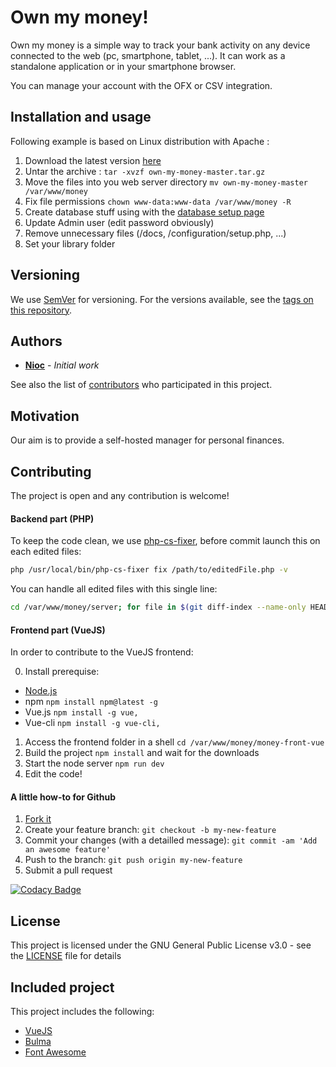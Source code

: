 # Own my money!

Own my money is a simple way to track your bank activity on any device connected to the web (pc, smartphone, tablet, ...).
It can work as a standalone application or in your smartphone browser.

You can manage your account with the OFX or CSV integration.

## Installation and usage

Following example is based on Linux distribution with Apache :

1. Download the latest version [here](https://github.com/nioc/own-my-money/archive/master.tar.gz)
2. Untar the archive : `tar -xvzf own-my-money-master.tar.gz`
3. Move the files into you web server directory `mv own-my-money-master /var/www/money`
4. Fix file permissions `chown www-data:www-data /var/www/money -R`
5. Create database stuff using with the [database setup page](http://localhost/server/configuration/setup.php)
6. Update Admin user (edit password obviously)
7. Remove unnecessary files (/docs, /configuration/setup.php, ...)
8. Set your library folder

## Versioning

We use [SemVer](http://semver.org/) for versioning. For the versions available, see the [tags on this repository](https://github.com/nioc/own-my-money/tags).

## Authors

* **[Nioc](https://github.com/nioc/)** - *Initial work*

See also the list of [contributors](https://github.com/nioc/own-my-money/contributors) who participated in this project.

## Motivation

Our aim is to provide a self-hosted manager for personal finances.

## Contributing

The project is open and any contribution is welcome!

#### Backend part (PHP)

To keep the code clean, we use [php-cs-fixer](http://cs.sensiolabs.org/), before commit launch this on each edited files:

```` bash
php /usr/local/bin/php-cs-fixer fix /path/to/editedFile.php -v
````
You can handle all edited files with this single line:
```` bash
cd /var/www/money/server; for file in $(git diff-index --name-only HEAD); do php /usr/local/bin/php-cs-fixer fix "$file" -v; done
````

#### Frontend part (VueJS)

In order to contribute to the VueJS frontend:

0. Install prerequise:
  - [Node.js](https://nodejs.org/)
  - npm `npm install npm@latest -g`
  - Vue.js `npm install -g vue,`
  - Vue-cli `npm install -g vue-cli,`
1. Access the frontend folder in a shell `cd /var/www/money/money-front-vue`
2. Build the project `npm install` and wait for the downloads
3. Start the node server `npm run dev`
4. Edit the code!

#### A little how-to for Github

1. [Fork it](https://help.github.com/articles/fork-a-repo/)
2. Create your feature branch: `git checkout -b my-new-feature`
3. Commit your changes (with a detailled message): `git commit -am 'Add an awesome feature'`
4. Push to the branch: `git push origin my-new-feature`
5. Submit a pull request

[![Codacy Badge](https://api.codacy.com/project/badge/Grade/dcddd6d1c1284ea496b9a1015e775b2d)](https://www.codacy.com/app/nioc/own-my-money)

## License

This project is licensed under the GNU General Public License v3.0 - see the [LICENSE](LICENSE.md) file for details

## Included project

This project includes the following:
- [VueJS](https://vuejs.org/)
- [Bulma](https://bulma.io/)
- [Font Awesome](https://github.com/FortAwesome/Font-Awesome/)
